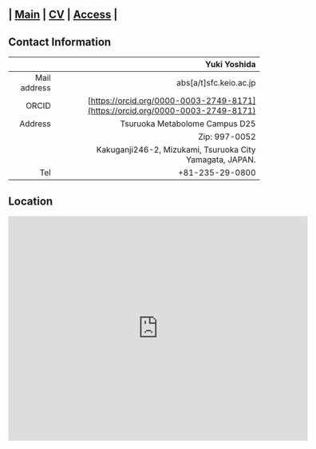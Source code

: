 | [Main](README.md) | [CV](CV.md) | [Access](access.md) | 
---------------------------------------------------------

## Contact Information
|              | Yuki Yoshida                                               |
|-------------:|-----------------------------------------------------------:|
| Mail address | abs[a/t]sfc.keio.ac.jp                                     |
| ORCID        |   [https://orcid.org/0000-0003-2749-8171](https://orcid.org/0000-0003-2749-8171) |
| Address      | Tsuruoka Metabolome Campus D25                             |
|              | Zip: 997-0052                                              |
|              | Kakuganji246-2, Mizukami, Tsuruoka City Yamagata, JAPAN.   |
| Tel          | +81-235-29-0800                                            |

## Location
<iframe src="https://www.google.com/maps/embed?pb=!1m18!1m12!1m3!1d2331.1992234413333!2d139.82606183977416!3d38.7458711366124!2m3!1f0!2f0!3f0!3m2!1i1024!2i768!4f13.1!3m3!1m2!1s0x5f8c1a5eee32f4db%3A0x3989d9cbd8cc9de1!2z5oW25oeJ576p5aG-5aSn5a2m5YWI56uv55Sf5ZG956eR5a2m56CU56m25omAIOODkOOCpOOCquODqeODnOajnw!5e0!3m2!1sja!2sjp!4v1580387897871!5m2!1sja!2sjp" width="600" height="450" frameborder="0" style="border:0;" allowfullscreen=""></iframe>

